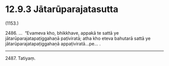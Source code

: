 # 12.9.3 Jātarūparajatasutta

(1153.)

2486\. …  “Evameva kho, bhikkhave, appakā te sattā ye jātarūparajatapaṭiggahaṇā paṭiviratā; atha kho eteva bahutarā sattā ye jātarūparajatapaṭiggahaṇā appaṭiviratā…pe… .

---

2487\. Tatiyaṃ.

